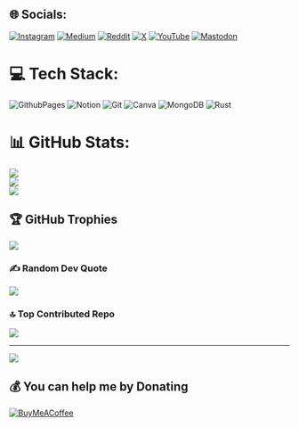 
## 🌐 Socials:
[![Instagram](https://img.shields.io/badge/Instagram-%23E4405F.svg?logo=Instagram&logoColor=white)](https://instagram.com/0xbatuhan16) [![Medium](https://img.shields.io/badge/Medium-12100E?logo=medium&logoColor=white)](https://medium.com/@0xbatuhan16) [![Reddit](https://img.shields.io/badge/Reddit-%23FF4500.svg?logo=Reddit&logoColor=white)](https://reddit.com/user/0xspongebob) [![X](https://img.shields.io/badge/X-black.svg?logo=X&logoColor=white)](https://x.com/0xbatuhan16) [![YouTube](https://img.shields.io/badge/YouTube-%23FF0000.svg?logo=YouTube&logoColor=white)](https://youtube.com/@0xbatuhan16) [![Mastodon](https://img.shields.io/badge/-MASTODON-%232B90D9?style=for-the-badge&logo=mastodon&logoColor=white)](https://mastodon.social/@0xbatuhan16) 

# 💻 Tech Stack:
![GithubPages](https://img.shields.io/badge/github%20pages-121013?style=for-the-badge&logo=github&logoColor=white) ![Notion](https://img.shields.io/badge/Notion-%23000000.svg?style=for-the-badge&logo=notion&logoColor=white) ![Git](https://img.shields.io/badge/git-%23F05033.svg?style=for-the-badge&logo=git&logoColor=white) ![Canva](https://img.shields.io/badge/Canva-%2300C4CC.svg?style=for-the-badge&logo=Canva&logoColor=white) ![MongoDB](https://img.shields.io/badge/MongoDB-%234ea94b.svg?style=for-the-badge&logo=mongodb&logoColor=white) ![Rust](https://img.shields.io/badge/rust-%23000000.svg?style=for-the-badge&logo=rust&logoColor=white)
# 📊 GitHub Stats:
![](https://github-readme-stats.vercel.app/api?username=0xbatuhan16&theme=dark&hide_border=false&include_all_commits=false&count_private=false)<br/>
![](https://github-readme-streak-stats.herokuapp.com/?user=0xbatuhan16&theme=dark&hide_border=false)<br/>
![](https://github-readme-stats.vercel.app/api/top-langs/?username=0xbatuhan16&theme=dark&hide_border=false&include_all_commits=false&count_private=false&layout=compact)

## 🏆 GitHub Trophies
![](https://github-profile-trophy.vercel.app/?username=0xbatuhan16&theme=tokyonight&no-frame=false&no-bg=false&margin-w=4)

### ✍️ Random Dev Quote
![](https://quotes-github-readme.vercel.app/api?type=horizontal&theme=radical)

### 🔝 Top Contributed Repo
![](https://github-contributor-stats.vercel.app/api?username=0xbatuhan16&limit=5&theme=dark&combine_all_yearly_contributions=true)

---
[![](https://visitcount.itsvg.in/api?id=0xbatuhan16&icon=7&color=7)](https://visitcount.itsvg.in)

  ## 💰 You can help me by Donating
  [![BuyMeACoffee](https://img.shields.io/badge/Buy%20Me%20a%20Coffee-ffdd00?style=for-the-badge&logo=buy-me-a-coffee&logoColor=black)](https://buymeacoffee.com/0xbatuhan16) 

  
<!-- Proudly created with GPRM ( https://gprm.itsvg.in ) -->
